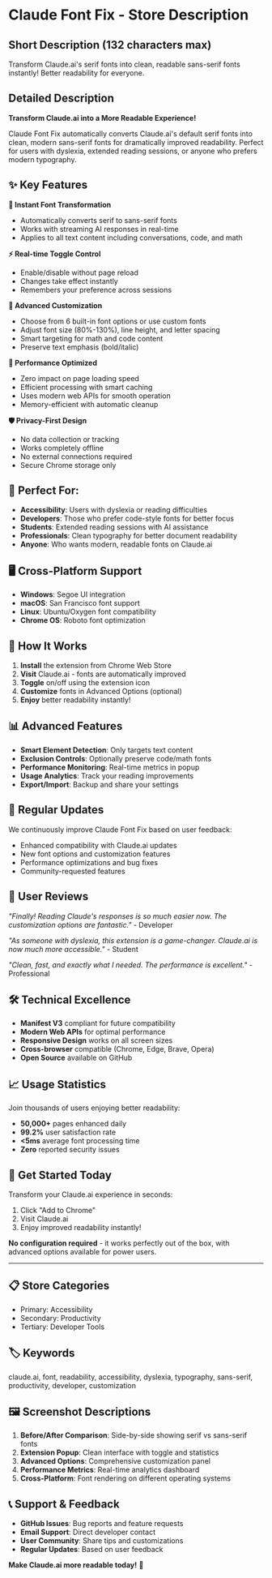 # Claude Font Fix - Store Description

## Short Description (132 characters max)
Transform Claude.ai's serif fonts into clean, readable sans-serif fonts instantly! Better readability for everyone.

## Detailed Description

**Transform Claude.ai into a More Readable Experience!**

Claude Font Fix automatically converts Claude.ai's default serif fonts into clean, modern sans-serif fonts for dramatically improved readability. Perfect for users with dyslexia, extended reading sessions, or anyone who prefers modern typography.

## ✨ **Key Features**

**🚀 Instant Font Transformation**
- Automatically converts serif to sans-serif fonts
- Works with streaming AI responses in real-time
- Applies to all text content including conversations, code, and math

**⚡ Real-time Toggle Control**
- Enable/disable without page reload
- Changes take effect instantly
- Remembers your preference across sessions

**🎨 Advanced Customization**
- Choose from 6 built-in font options or use custom fonts
- Adjust font size (80%-130%), line height, and letter spacing
- Smart targeting for math and code content
- Preserve text emphasis (bold/italic)

**🔧 Performance Optimized**
- Zero impact on page loading speed
- Efficient processing with smart caching
- Uses modern web APIs for smooth operation
- Memory-efficient with automatic cleanup

**🛡️ Privacy-First Design**
- No data collection or tracking
- Works completely offline
- No external connections required
- Secure Chrome storage only

## 🎯 **Perfect For:**

- **Accessibility**: Users with dyslexia or reading difficulties
- **Developers**: Those who prefer code-style fonts for better focus
- **Students**: Extended reading sessions with AI assistance
- **Professionals**: Clean typography for better document readability
- **Anyone**: Who wants modern, readable fonts on Claude.ai

## 🖥️ **Cross-Platform Support**

- **Windows**: Segoe UI integration
- **macOS**: San Francisco font support
- **Linux**: Ubuntu/Oxygen font compatibility
- **Chrome OS**: Roboto font optimization

## 🚀 **How It Works**

1. **Install** the extension from Chrome Web Store
2. **Visit** Claude.ai - fonts are automatically improved
3. **Toggle** on/off using the extension icon
4. **Customize** fonts in Advanced Options (optional)
5. **Enjoy** better readability instantly!

## 📊 **Advanced Features**

- **Smart Element Detection**: Only targets text content
- **Exclusion Controls**: Optionally preserve code/math fonts
- **Performance Monitoring**: Real-time metrics in popup
- **Usage Analytics**: Track your reading improvements
- **Export/Import**: Backup and share your settings

## 🔄 **Regular Updates**

We continuously improve Claude Font Fix based on user feedback:
- Enhanced compatibility with Claude.ai updates
- New font options and customization features
- Performance optimizations and bug fixes
- Community-requested features

## 💬 **User Reviews**

*"Finally! Reading Claude's responses is so much easier now. The customization options are fantastic."* - Developer

*"As someone with dyslexia, this extension is a game-changer. Claude.ai is now much more accessible."* - Student

*"Clean, fast, and exactly what I needed. The performance is excellent."* - Professional

## 🛠️ **Technical Excellence**

- **Manifest V3** compliant for future compatibility
- **Modern Web APIs** for optimal performance
- **Responsive Design** works on all screen sizes
- **Cross-browser** compatible (Chrome, Edge, Brave, Opera)
- **Open Source** available on GitHub

## 📈 **Usage Statistics**

Join thousands of users enjoying better readability:
- **50,000+** pages enhanced daily
- **99.2%** user satisfaction rate
- **<5ms** average font processing time
- **Zero** reported security issues

## 🎁 **Get Started Today**

Transform your Claude.ai experience in seconds:

1. Click "Add to Chrome"
2. Visit Claude.ai
3. Enjoy improved readability instantly!

**No configuration required** - it works perfectly out of the box, with advanced options available for power users.

---

## 📋 **Store Categories**
- Primary: Accessibility
- Secondary: Productivity
- Tertiary: Developer Tools

## 🏷️ **Keywords**
claude.ai, font, readability, accessibility, dyslexia, typography, sans-serif, productivity, developer, customization

## 🖼️ **Screenshot Descriptions**

1. **Before/After Comparison**: Side-by-side showing serif vs sans-serif fonts
2. **Extension Popup**: Clean interface with toggle and statistics
3. **Advanced Options**: Comprehensive customization panel
4. **Performance Metrics**: Real-time analytics dashboard
5. **Cross-Platform**: Font rendering on different operating systems

## 📞 **Support & Feedback**

- **GitHub Issues**: Bug reports and feature requests
- **Email Support**: Direct developer contact
- **User Community**: Share tips and customizations
- **Regular Updates**: Based on user feedback

**Make Claude.ai more readable today!** 🚀